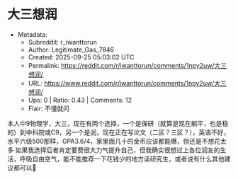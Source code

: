# 大三想润

- Metadata:
  - Subreddit: r_iwanttorun
  - Author: Legitimate_Gas_7846
  - Created: 2025-09-25 05:03:02 UTC
  - Permalink: https://reddit.com/r/iwanttorun/comments/1npy2uw/大三想润/
  - URL: https://www.reddit.com/r/iwanttorun/comments/1npy2uw/大三想润/
  - Ups: 0 | Ratio: 0.43 | Comments: 12
  - Flair: 不懂就问


本人中9物理学，大三，现在有两个选择，一个是保研（就算是现在躺平，也是稳的）到中科院或C9，另一个是润，现在正在写论文（二区？三区？），英语不好，水平六级500那样，GPA3.6/4，家里面几十的金币应该都能爆，但还是不想花太多
如果我选择后者肯定要费很大力气提升自己，但我确实很想过上各位润友的生活，呼吸自由空气，能不能推荐一下花钱少的地方读研究生，或者说有什么其他建议都可以🥺

